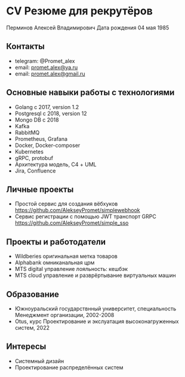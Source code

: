 # CV Резюме для рекрутёров

Перминов Алексей Владимирович
Дата рождения 04 мая 1985

## Контакты
- telegram: @Promet_alex
- email: promet.alex@ya.ru
- email: promet.alex@gmail.ru 

## Основные навыки работы с технологиями
- Golang c 2017, version 1.2
- Postgresql c 2018, version 12
- Mongo DB c 2018
- Kafka
- RabbitMQ
- Prometheus, Grafana
- Docker, Docker-composer
- Kubernetes
- gRPC, protobuf
- Архитектура модель, С4 + UML
- Jira, Confluence

## Личные проекты
- Простой сервис для создания вёбхуков https://github.com/AlekseyPromet/simplewebhook
- Сервис регистрации с помощью JWT транспорт GRPC https://github.com/AlekseyPromet/simple_sso

## Проекты и работодатели
- Wildberies оригинальная метка товаров
- Alphabank омниканальная црм
- MTS digital управление лояльность: кешбэк
- MTS cloud  управление и разврёртывание виртуальных машин

## Образование
- Южноуральский государствнный университет, специальность Менеджмент организации, 2002-2008
- Otus, курс Проектирование и экслуатация высоконагруженных систем, 2022

## Интересы
- Системный дизайн
- Проектирование распределённых систем

